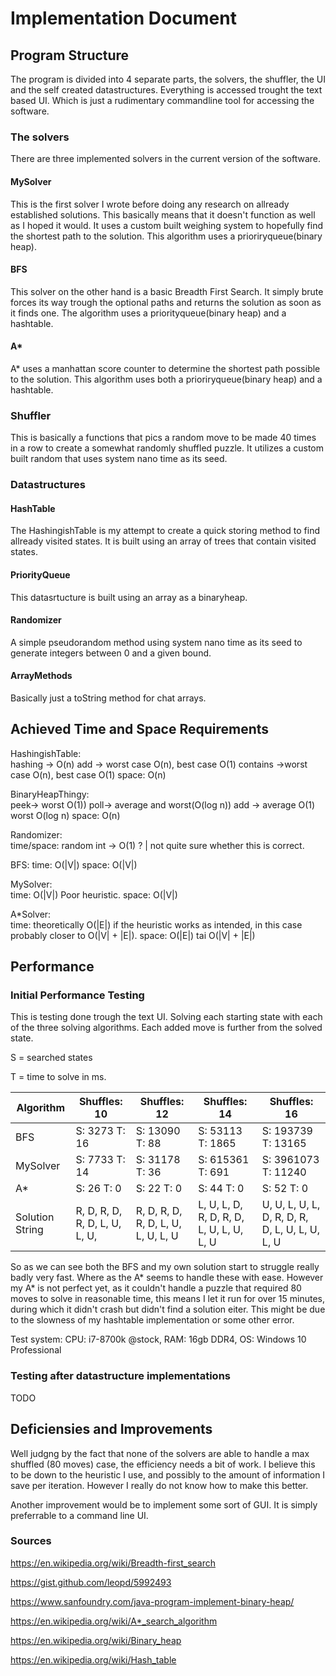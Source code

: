 # Implementation Document


## Program Structure

The program is divided into 4 separate parts, the solvers, the shuffler, the UI and the self created datastructures. Everything is accessed trought the text based UI. Which is just a rudimentary commandline tool for accessing the software.

### The solvers
There are three implemented solvers in the current version of the software.
#### MySolver
This is the first solver I wrote before doing any research on allready established solutions. This basically means that it doesn't function as well as I hoped it would. It uses a custom built weighing system to hopefully find the shortest path to the solution.
This algorithm uses a prioriryqueue(binary heap).

#### BFS
This solver on the other hand is a basic Breadth First Search. It simply brute forces its way trough the optional paths and returns the solution as soon as it finds one. The algorithm uses a priorityqueue(binary heap) and a hashtable.

#### A*
A* uses a manhattan score counter to determine the shortest path possible to the solution. This algorithm uses both a prioriryqueue(binary heap) and a hashtable.

### Shuffler

This is basically a functions that pics a random move to be made 40 times in a row to create a somewhat randomly shuffled puzzle. It utilizes a custom built random that uses system nano time as its seed.

### Datastructures

#### HashTable

The HashingishTable is my attempt to create a quick storing method to find allready visited states. It is built using an array of trees that contain visited states.

#### PriorityQueue

This datasrtucture is built using an array as a binaryheap.

#### Randomizer

A simple pseudorandom method using system nano time as its seed to generate integers between 0 and a given bound.

#### ArrayMethods

Basically just a toString method for chat arrays.

## Achieved Time and Space Requirements

HashingishTable:  
                 hashing -> O(n)
                 add -> worst case O(n), best case O(1)
                 contains ->worst case O(n), best case O(1)
		               space:  O(n)

BinaryHeapThingy:  
                  peek-> worst O(1))
		                poll-> average and worst(O(log n))
                  add -> average O(1) worst O(log n)
	                 space:  O(n)

Randomizer:   
                   time/space: random int -> O(1) ? | not quite sure whether this is correct.

BFS:
                  time: O(|V|)
                  space: O(|V|)

MySolver:  
                  time: O(|V|)  Poor heuristic.
                  space: O(|V|)

A*Solver:	
                  time: theoretically O(|E|) if the heuristic works as intended, in this case probably closer to O(|V| + |E|).
                  space: O(|E|) tai O(|V| + |E|)


## Performance

### Initial Performance Testing

This is testing done trough the text UI. Solving each starting state with each of the three solving algorithms. 
Each added move is further from the solved state.

S = searched states

T = time to solve in ms.



| Algorithm  | Shuffles: 10 | Shuffles: 12  | Shuffles: 14 | Shuffles: 16  |
| ------------------ | ------------------ | ------------------ | ------------------ | ------------------ |
| BFS  | S: 3273 T: 16 |  S: 13090 T: 88  |  S: 53113 T: 1865   |  S: 193739 T: 13165   |
| MySolver  |  S: 7733 T: 14   |  S: 31178 T: 36 |  S: 615361 T: 691   |  S: 3961073 T: 11240 | 
| A*  |  S: 26 T: 0  |  S: 22 T: 0  |  S: 44 T: 0 |  S: 52 T: 0  |
| Solution String  |  R, D, R, D, R, D, L, U, L, U,  |  R, D, R, D, R, D, L, U, L, U, L, U   |  L, U, L, D, R, D, R, D, L, U, L, U, L, U |  U, U, L, U, L, D, R, D, R, D, L, U, L, U, L, U   |

So as we can see both the BFS and my own solution start to struggle really badly very fast. Where as the A* seems to handle these with ease.
However my A* is not perfect yet, as it couldn't handle a puzzle that required 80 moves to solve in reasonable time, this means 
I let it run for over 15 minutes, during which it didn't crash but didn't find a solution eiter. This might be due to the slowness 
of my hashtable implementation or some other error.


Test system: CPU: i7-8700k @stock, RAM: 16gb DDR4, OS: Windows 10 Professional 

### Testing after datastructure implementations

TODO

## Deficiensies and Improvements

Well judgng by the fact that none of the solvers are able to handle a max shuffled (80 moves) case, the efficiency needs a bit of work.
I believe this to be down to the heuristic I use, and possibly to the amount of information I save per iteration. However I really do not know how to make this better.

Another improvement would be to implement some sort of GUI. It is simply preferrable to a command line UI.

### Sources

https://en.wikipedia.org/wiki/Breadth-first_search

https://gist.github.com/leopd/5992493

https://www.sanfoundry.com/java-program-implement-binary-heap/

https://en.wikipedia.org/wiki/A*_search_algorithm

https://en.wikipedia.org/wiki/Binary_heap

https://en.wikipedia.org/wiki/Hash_table




